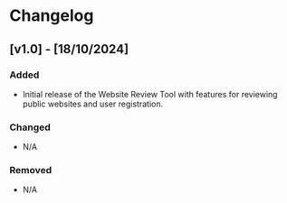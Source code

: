 # Changelog

## [v1.0] - [18/10/2024]
### Added
- Initial release of the Website Review Tool with features for reviewing public websites and user registration.

### Changed
- N/A

### Removed
- N/A
